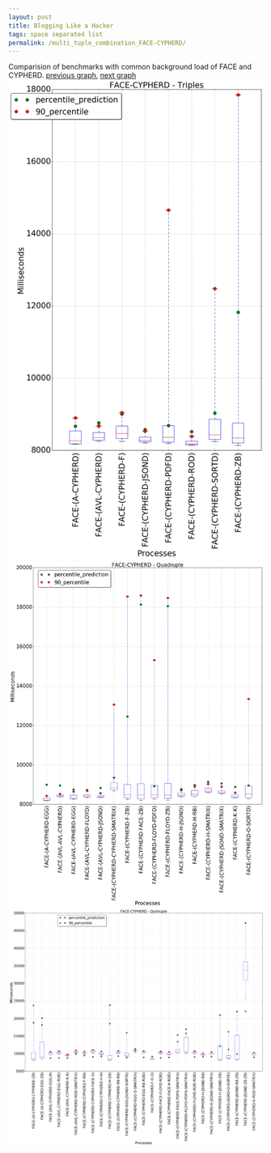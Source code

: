```yaml
---
layout: post
title: Blogging Like a Hacker
tags: space separated list
permalink: /multi_tuple_combination_FACE-CYPHERD/
---
```


Comparision of benchmarks with common background load of FACE and CYPHERD.
[previous graph](../multi_tuple_combination_FACE-A/), [next graph](../multi_tuple_combination_FACE-EGG/)
<img src="./images/triple/FACE/FACE-CYPHERD_box.png" alt="graph figure"><img src="./images/quadruple/FACE/FACE-CYPHERD_box.png" alt="graph figure"><img src="./images/quintuple/FACE/FACE-CYPHERD_box.png" alt="graph figure">